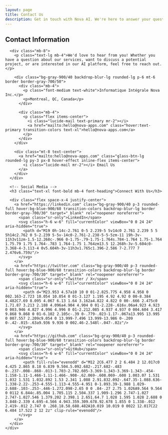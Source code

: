 ```yaml
---
layout: page
title: Contact Us
description: Get in touch with Nova AI. We're here to answer your questions about our AI-powered app development platform.
---
```


<div class="max-w-5xl mx-auto">
  <div class="md:grid-cols-1 max-w-3xl mx-auto">
    <!-- Contact Information -->
    <div>
      <h2 class="text-2xl font-bold mb-6 font-heading">Contact Information</h2>
      
      <div class="mb-8">
        <p class="text-lg mb-4">We'd love to hear from you! Whether you have a question about our services, want to discuss a potential project, or are interested in our AI platform, feel free to reach out.</p>
        
        <div class="bg-gray-900/40 backdrop-blur-lg rounded-lg p-6 mt-6 border border-gray-700/50">
          <div class="mb-4">
            <p class="font-medium text-white">Informatique Intégrale Nova Inc.</p>
            <p>Montreal, QC, Canada</p>
          </div>
          
          <div class="mb-4">
            <p class="flex items-center">
              <i class="lucide-mail text-primary mr-2"></i>
              <a href="mailto:hello@nova-apps.com" class="hover:text-primary transition-colors text-xl">hello@nova-apps.com</a>
            </p>
          </div>
        </div>

        <div class="mt-8 text-center">
          <a href="mailto:hello@nova-apps.com" class="glass-btn-lg rounded-lg py-3 px-8 hover-effect inline-flex items-center">
            <i class="lucide-mail mr-2"></i> Email Us
          </a>
        </div>
      </div>
      
      <!-- Social Media -->
      <h3 class="text-xl font-bold mb-4 font-heading">Connect With Us</h3>
      
      <div class="flex space-x-4 justify-center">
        <a href="https://linkedin.com" class="bg-gray-900/40 p-3 rounded-full hover:bg-blue-900/60 transition-colors backdrop-blur-lg border border-gray-700/30" target="_blank" rel="noopener noreferrer">
          <span class="sr-only">LinkedIn</span>
          <svg class="h-6 w-6" fill="currentColor" viewBox="0 0 24 24" aria-hidden="true">
            <path d="M19 0h-14c-2.761 0-5 2.239-5 5v14c0 2.761 2.239 5 5 5h14c2.762 0 5-2.239 5-5v-14c0-2.761-2.238-5-5-5zm-11 19h-3v-11h3v11zm-1.5-12.268c-.966 0-1.75-.79-1.75-1.764s.784-1.764 1.75-1.764 1.75.79 1.75 1.764-.783 1.764-1.75 1.764zm13.5 12.268h-3v-5.604c0-3.368-4-3.113-4 0v5.604h-3v-11h3v1.765c1.396-2.586 7-2.777 7 2.476v6.759z"/>
          </svg>
        </a>
        <a href="https://twitter.com" class="bg-gray-900/40 p-3 rounded-full hover:bg-blue-900/60 transition-colors backdrop-blur-lg border border-gray-700/30" target="_blank" rel="noopener noreferrer">
          <span class="sr-only">Twitter / X</span>
          <svg class="h-6 w-6" fill="currentColor" viewBox="0 0 24 24" aria-hidden="true">
            <path d="M23.953 4.57a10 10 0 01-2.825.775 4.958 4.958 0 002.163-2.723 10.054 10.054 0 01-3.127 1.195 4.92 4.92 0 00-8.384 4.482C7.69 8.095 4.067 6.13 1.64 3.162a4.822 4.822 0 00-.666 2.475c0 1.71.87 3.213 2.188 4.096a4.904 4.904 0 01-2.228-.616v.06a4.923 4.923 0 003.946 4.827 4.996 4.996 0 01-2.212.085 4.937 4.937 0 004.604 3.417 9.868 9.868 0 01-6.102 2.105c-.39 0-.779-.023-1.17-.067a13.995 13.995 0 007.557 2.209c9.054 0 13.999-7.496 13.999-13.986 0-.209 0-.42-.015-.63a9.936 9.936 0 002.46-2.548l-.047-.02z"/>
          </svg>
        </a>
        <a href="https://github.com" class="bg-gray-900/40 p-3 rounded-full hover:bg-blue-900/60 transition-colors backdrop-blur-lg border border-gray-700/30" target="_blank" rel="noopener noreferrer">
          <span class="sr-only">GitHub</span>
          <svg class="h-6 w-6" fill="currentColor" viewBox="0 0 24 24" aria-hidden="true">
            <path fill-rule="evenodd" d="M12 2C6.477 2 2 6.484 2 12.017c0 4.425 2.865 8.18 6.839 9.504.5.092.682-.217.682-.483 0-.237-.008-.868-.013-1.703-2.782.605-3.369-1.343-3.369-1.343-.454-1.158-1.11-1.466-1.11-1.466-.908-.62.069-.608.069-.608 1.003.07 1.531 1.032 1.531 1.032.892 1.53 2.341 1.088 2.91.832.092-.647.35-1.088.636-1.338-2.22-.253-4.555-1.113-4.555-4.951 0-1.093.39-1.988 1.029-2.688-.103-.253-.446-1.272.098-2.65 0 0 .84-.27 2.75 1.026A9.564 9.564 0 0112 6.844c.85.004 1.705.115 2.504.337 1.909-1.296 2.747-1.027 2.747-1.027.546 1.379.202 2.398.1 2.651.64.7 1.028 1.595 1.028 2.688 0 3.848-2.339 4.695-4.566 4.943.359.309.678.92.678 1.855 0 1.338-.012 2.419-.012 2.747 0 .268.18.58.688.482A10.019 10.019 0 0022 12.017C22 6.484 17.522 2 12 2z" clip-rule="evenodd"/>
          </svg>
        </a>
      </div>
    </div>
  </div>
</div>

<style>
  .glass-btn-lg {
    background: rgba(99, 102, 241, 0.2);
    backdrop-filter: blur(12px);
    -webkit-backdrop-filter: blur(12px);
    border: 1px solid rgba(255, 255, 255, 0.1);
    color: white;
    font-weight: 500;
    transition: all 0.3s ease;
    font-size: 1.125rem;
  }
  
  .glass-btn-lg:hover {
    background: rgba(99, 102, 241, 0.3);
    transform: translateY(-2px);
    box-shadow: 0 8px 16px -2px rgba(79, 70, 229, 0.3);
  }
  
  .hover-effect {
    transition: all 0.3s ease;
  }
  
  .hover-effect:hover {
    transform: translateY(-2px);
  }
</style> 